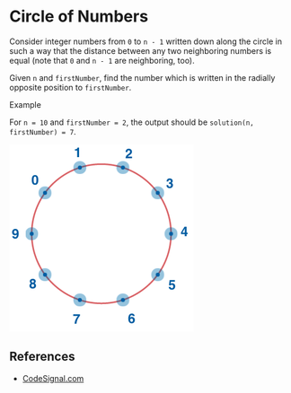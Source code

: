 # Circle of Numbers

Consider integer numbers from `0` to `n - 1` written down along the circle in such a way that the distance between any two neighboring numbers is equal (note that `0` and `n - 1` are neighboring, too).

Given `n` and `firstNumber`, find the number which is written in the radially opposite position to `firstNumber`.

Example

For `n = 10` and `firstNumber = 2`, the output should be `solution(n, firstNumber) = 7`.

![example](example.png)

## References
* [CodeSignal.com](https://app.codesignal.com/arcade/code-arcade/intro-gates/vExYvcGnFsEYSt8nQ)